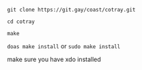 `git clone https://git.gay/coast/cotray.git`

`cd cotray`

`make`

`doas make install` or `sudo make install`

make sure you have xdo installed
